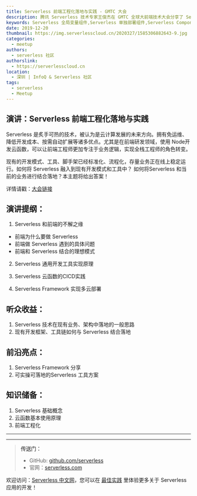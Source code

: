 ```yaml
---
title: Serverless 前端工程化落地与实践 - GMTC 大会
description: 腾讯 Serverless 技术专家王俊杰在 GMTC 全球大前端技术大会分享了 Serverless 前端工程化落地与实践
keywords: Serverless 全局变量组件,Serverless 单独部署组件,Serverless Component
date: 2019-12-20
thumbnail: https://img.serverlesscloud.cn/2020327/1585306882643-9.jpg
categories:
  - meetup
authors:
  - serverless 社区
authorslink:
  - https://serverlesscloud.cn
location:
  - 深圳 | InfoQ & Serverless 社区
tags:
  - serverless
  - Meetup
---
```


## 演讲：Serverless 前端工程化落地与实践

Serverless 是炙手可热的技术，被认为是云计算发展的未来方向。拥有免运维、降低开发成本、按需自动扩展等诸多优点。尤其是在前端研发领域，使用 Node开发云函数，可以让前端工程师更加专注于业务逻辑，实现全栈工程师的角色转变。

现有的开发模式、工具、脚手架已经标准化、流程化，存量业务正在线上稳定运行。如何将 Serverless 融入到现有开发模式和工具中？ 如何将Serverless 和当前的业务进行结合落地？本主题将给出答案！

详情请戳：[大会链接](https://gmtc.infoq.cn/2019/shenzhen/presentation/2156)

## 演讲提纲：

1.  Serverless 和前端的不解之缘

  - 前端为什么要做 Serverless
  - 前端做 Serverless 遇到的具体问题
  - 前端和 Serverless 结合的理想模式

2.  Serverless 通用开发工具实现原理

3.  Serverless 云函数的CICD实践

4.  Serverless Framework 实现多云部署

## 听众收益：

1.  Serverless 技术在现有业务、架构中落地的一般思路
2.  现有开发框架、工具链如何与 Serverless 结合落地

## 前沿亮点：

1.  Serverless Framework 分享
2.  可实操可落地的Serverless 工具方案

## 知识储备：

1.  Serverless 基础概念
2.  云函数基本使用原理
3.  前端工程化



---
<div id='scf-deploy-iframe-or-md'></div>

---

> **传送门：**
> - GitHub: [github.com/serverless](https://github.com/serverless/serverless/blob/master/README_CN.md)
> - 官网：[serverless.com](https://serverless.com/)

欢迎访问：[Serverless 中文网](https://serverlesscloud.cn/)，您可以在 [最佳实践](https://serverlesscloud.cn/best-practice) 里体验更多关于 Serverless 应用的开发！

